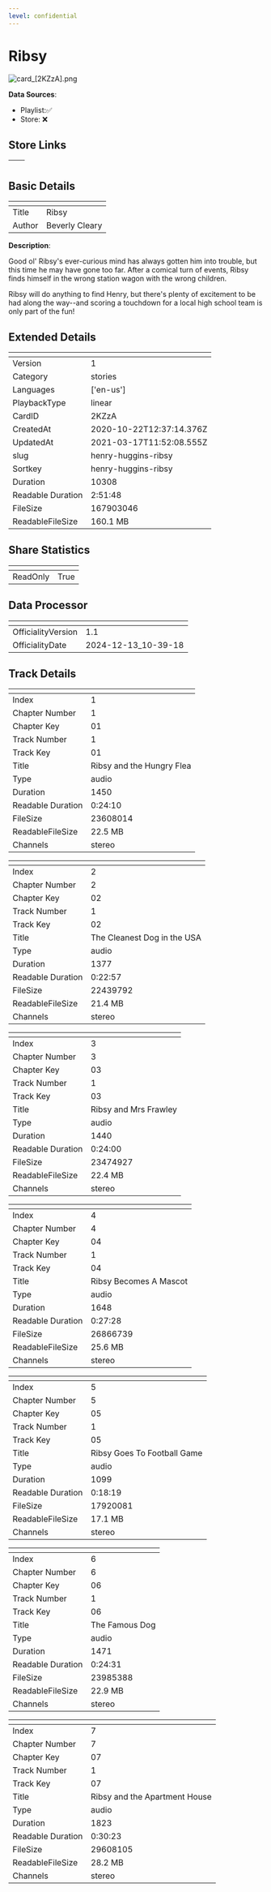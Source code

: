 ```yaml
---
level: confidential
---
```

# Ribsy

![card_[2KZzA].png](../../img/cards/card_[2KZzA].png)

**Data Sources**: 

- Playlist:✅
- Store: ❌


## Store Links

| <!-- --> | <!-- --> |
| - | - |


## Basic Details

| <!-- --> | <!-- --> |
| - | - |
| Title | Ribsy |
| Author | Beverly Cleary |

**Description**:

Good ol' Ribsy's ever-curious mind has always gotten him into trouble, but this time he may have gone too far. After a comical turn of events, Ribsy finds himself in the wrong station wagon with the wrong children.

Ribsy will do anything to find Henry, but there's plenty of excitement to be had along the way--and scoring a touchdown for a local high school team is only part of the fun!


## Extended Details

| <!-- --> | <!-- --> |
| - | - |
| Version | 1 |
| Category | stories |
| Languages | ['en-us'] |
| PlaybackType | linear |
| CardID | 2KZzA |
| CreatedAt | 2020-10-22T12:37:14.376Z |
| UpdatedAt | 2021-03-17T11:52:08.555Z |
| slug | henry-huggins-ribsy |
| Sortkey | henry-huggins-ribsy |
| Duration | 10308 |
| Readable Duration | 2:51:48 |
| FileSize | 167903046 |
| ReadableFileSize | 160.1 MB |


## Share Statistics

| <!-- --> | <!-- --> |
| - | - |
| ReadOnly | True |


## Data Processor

| <!-- --> | <!-- --> |
| - | - |
| OfficialityVersion | 1.1
| OfficialityDate | 2024-12-13_10-39-18


## Track Details

| <!-- --> | <!-- --> |
| - | - |
| Index | 1 |
| Chapter Number | 1 |
| Chapter Key | 01 |
| Track Number | 1 |
| Track Key | 01 |
| Title | Ribsy and the Hungry Flea |
| Type | audio |
| Duration | 1450 |
| Readable Duration | 0:24:10 |
| FileSize | 23608014 |
| ReadableFileSize | 22.5 MB |
| Channels | stereo |

| <!-- --> | <!-- --> |
| - | - |
| Index | 2 |
| Chapter Number | 2 |
| Chapter Key | 02 |
| Track Number | 1 |
| Track Key | 02 |
| Title | The Cleanest Dog in the USA |
| Type | audio |
| Duration | 1377 |
| Readable Duration | 0:22:57 |
| FileSize | 22439792 |
| ReadableFileSize | 21.4 MB |
| Channels | stereo |

| <!-- --> | <!-- --> |
| - | - |
| Index | 3 |
| Chapter Number | 3 |
| Chapter Key | 03 |
| Track Number | 1 |
| Track Key | 03 |
| Title | Ribsy and Mrs Frawley |
| Type | audio |
| Duration | 1440 |
| Readable Duration | 0:24:00 |
| FileSize | 23474927 |
| ReadableFileSize | 22.4 MB |
| Channels | stereo |

| <!-- --> | <!-- --> |
| - | - |
| Index | 4 |
| Chapter Number | 4 |
| Chapter Key | 04 |
| Track Number | 1 |
| Track Key | 04 |
| Title | Ribsy Becomes A Mascot |
| Type | audio |
| Duration | 1648 |
| Readable Duration | 0:27:28 |
| FileSize | 26866739 |
| ReadableFileSize | 25.6 MB |
| Channels | stereo |

| <!-- --> | <!-- --> |
| - | - |
| Index | 5 |
| Chapter Number | 5 |
| Chapter Key | 05 |
| Track Number | 1 |
| Track Key | 05 |
| Title | Ribsy Goes To Football Game |
| Type | audio |
| Duration | 1099 |
| Readable Duration | 0:18:19 |
| FileSize | 17920081 |
| ReadableFileSize | 17.1 MB |
| Channels | stereo |

| <!-- --> | <!-- --> |
| - | - |
| Index | 6 |
| Chapter Number | 6 |
| Chapter Key | 06 |
| Track Number | 1 |
| Track Key | 06 |
| Title | The Famous Dog |
| Type | audio |
| Duration | 1471 |
| Readable Duration | 0:24:31 |
| FileSize | 23985388 |
| ReadableFileSize | 22.9 MB |
| Channels | stereo |

| <!-- --> | <!-- --> |
| - | - |
| Index | 7 |
| Chapter Number | 7 |
| Chapter Key | 07 |
| Track Number | 1 |
| Track Key | 07 |
| Title | Ribsy and the Apartment House |
| Type | audio |
| Duration | 1823 |
| Readable Duration | 0:30:23 |
| FileSize | 29608105 |
| ReadableFileSize | 28.2 MB |
| Channels | stereo |

